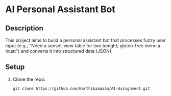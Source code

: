 # AI Personal Assistant Bot

## Description
This project aims to build a personal assistant bot that processes fuzzy user input (e.g., "Need a sunset-view table for two tonight; gluten-free menu a must") and converts it into structured data (JSON).

## Setup
1. Clone the repo:
   ```bash
   git clone https://github.com/Karthikaaaaaa/AI-Assignment.git
